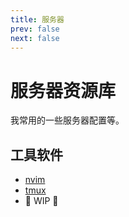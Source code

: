 ```yaml
---
title: 服务器
prev: false
next: false
---
```


# 服务器资源库

我常用的一些服务器配置等。

## 工具软件

- [nvim](./nvim.md)
- [tmux](./tmux.md)
- 🚧 WIP 🚧
